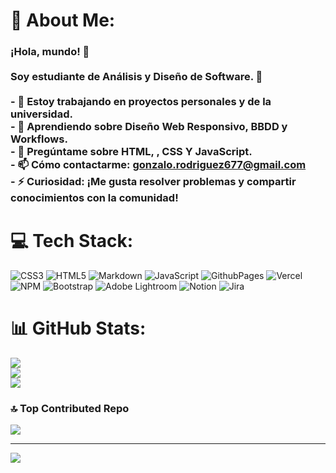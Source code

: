 # 💫 About Me:
### ¡Hola, mundo! 👋<br><br>Soy  estudiante de Análisis y Diseño de Software. 🚀<br><br>- 🔭 Estoy trabajando en proyectos personales y de la universidad.<br>- 🌱 Aprendiendo sobre **Diseño Web Responsivo**, **BBDD** y **Workflows**.<br>- 💬 Pregúntame sobre **HTML**, , **CSS** Y **JavaScript**.<br>- 📫 Cómo contactarme: gonzalo.rodriguez677@gmail.com<br>- ⚡ Curiosidad: ¡Me gusta resolver problemas y compartir conocimientos con la comunidad!<br>


# 💻 Tech Stack:
![CSS3](https://img.shields.io/badge/css3-%231572B6.svg?style=for-the-badge&logo=css3&logoColor=white) ![HTML5](https://img.shields.io/badge/html5-%23E34F26.svg?style=for-the-badge&logo=html5&logoColor=white) ![Markdown](https://img.shields.io/badge/markdown-%23000000.svg?style=for-the-badge&logo=markdown&logoColor=white) ![JavaScript](https://img.shields.io/badge/javascript-%23323330.svg?style=for-the-badge&logo=javascript&logoColor=%23F7DF1E) ![GithubPages](https://img.shields.io/badge/github%20pages-121013?style=for-the-badge&logo=github&logoColor=white) ![Vercel](https://img.shields.io/badge/vercel-%23000000.svg?style=for-the-badge&logo=vercel&logoColor=white) ![NPM](https://img.shields.io/badge/NPM-%23CB3837.svg?style=for-the-badge&logo=npm&logoColor=white) ![Bootstrap](https://img.shields.io/badge/bootstrap-%238511FA.svg?style=for-the-badge&logo=bootstrap&logoColor=white) ![Adobe Lightroom](https://img.shields.io/badge/Adobe%20Lightroom-31A8FF.svg?style=for-the-badge&logo=Adobe%20Lightroom&logoColor=white) ![Notion](https://img.shields.io/badge/Notion-%23000000.svg?style=for-the-badge&logo=notion&logoColor=white) ![Jira](https://img.shields.io/badge/jira-%230A0FFF.svg?style=for-the-badge&logo=jira&logoColor=white)
# 📊 GitHub Stats:
![](https://github-readme-stats.vercel.app/api?username=gonzalolrodriguez&theme=dark&hide_border=false&include_all_commits=false&count_private=false)<br/>
![](https://github-readme-streak-stats.herokuapp.com/?user=gonzalolrodriguez&theme=dark&hide_border=false)<br/>
![](https://github-readme-stats.vercel.app/api/top-langs/?username=gonzalolrodriguez&theme=dark&hide_border=false&include_all_commits=false&count_private=false&layout=compact)

### 🔝 Top Contributed Repo
![](https://github-contributor-stats.vercel.app/api?username=gonzalolrodriguez&limit=5&theme=dark&combine_all_yearly_contributions=true)

---
[![](https://visitcount.itsvg.in/api?id=gonzalolrodriguez&icon=5&color=6)](https://visitcount.itsvg.in)

<!-- Proudly created with GPRM ( https://gprm.itsvg.in ) -->
